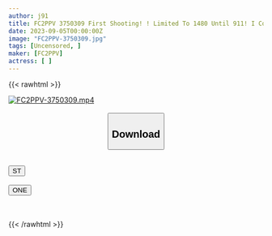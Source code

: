 ```yaml
---
author: j91
title: FC2PPV 3750309 First Shooting! ! Limited To 1480 Until 911! I Couldn’t Hold Back The Growing Feelings I Had For My Cute Junior Who Had Been In Love With Me Since We Were Students, So We Met Again For The First Time In Several Years… She Offered Me Her Body Even Though I Felt Confused, And I Loved Her So Much That I Didn’t Even Use Birth Control…
date: 2023-09-05T00:00:00Z
image: "FC2PPV-3750309.jpg"
tags: [Uncensored, ]
maker: [FC2PPV]
actress: [ ]
---
```



{{< rawhtml >}}

<div class="video" data-videoid="pzwvpxyZPOSryo3">
    <a href="javascript:;">
        <img src="https://my.j91.asia/posts/FC2PPV-3750309/FC2PPV-3750309.jpg" width="WIDTH" height="HEIGHT" alt="FC2PPV-3750309.mp4" loading="lazy">
    </a>
</div>

<script type="text/javascript" src="https://j91.asia/asset/on-demand-st.js"></script>

<br>
  <link rel="stylesheet" href="https://j91.asia/asset/bs5.css">
  
  <center>
  <button class="btn btn-primary" type="button" data-bs-toggle="collapse" data-bs-target=".multi-collapse" aria-expanded="false" aria-controls="multiCollapseExample1 multiCollapseExample2"><h2>Download</h2></button></center>
</p>
<div class="row">
  <div class="col">
    <div class="collapse multi-collapse" id="multiCollapseExample1">
      <div class="card card-body">
	      	      <br>
<div class="buttons">  
<a href="https://streamtape.to/v/pzwvpxyZPOSryo3"><button class="btn-hover color-3"><i class="fa fa-download"></i> ST</button></a></div>
    </div>
  </div>
</div>
  <div class="col">
    <div class="collapse multi-collapse" id="multiCollapseExample2">
      <div class="card card-body">
	      <br>
<div class="buttons">
    <a href="https://oneupload.to/0biibm0akk1u"><button class="btn-hover color-9"><i class="fa fa-download"></i> ONE</button></a></div>
<br><br>
      </div>
    </div>
  </div>
</div>

{{< /rawhtml >}}